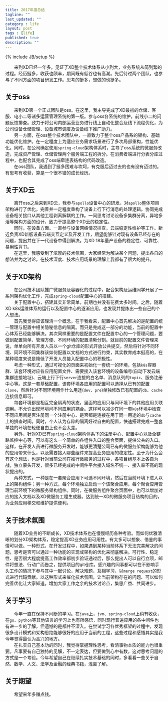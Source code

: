 ```yaml
---
title: 2017年度总结
tagline: ""
last_updated: ""
category : life
layout: post
tags : [life]
published: true
description: ""
---
```

{% include JB/setup %}

&emsp;&emsp;来到XD已经一年多，见证了XD整个技术体系从小到大，业务系统从简到繁的过程。经历挺多，收获也颇丰，期间既有低谷也有高潮。先后待过两个团队，也参与了不同方面的项目研发工作。思考的挺多，想做的也挺多。

## 关于oss

&emsp;&emsp;来到XD第一个正式团队是oss。在这里，我主导完成了XD最初的仓储、客服、电小二等诸多运营管理系统的第一版。参与oss各系统的维护，前线小二的问题反馈排查。致力于将公司内部运营业务进行线上自动化整合及线下流程优化，为公司设备仓储管理、设备城市调度及设备线下推广助力。  
&emsp;&emsp;另一方面，在oss整个技术团队中，一直致力于整个oss产品系的架构、基础功能优化维护。在一定程度上为适应业务需求场景进行了多次局部重构，性能优化。同时，在公司确定使用`spring-cloud`架构体系时，主导了oss系统的微服务改造，完成资产管理、仓储管理两个服务端工程的拆分。在消费者端进行分表分库过程中，也配合其完成了oss端牵连表结构的代码改造。  
&emsp;&emsp;在oss团队，我遇到了挺多困难与坎坷，有克服后迈过去的也有没有迈过的。有思考有收获，算是一个很不错的成长经历。  

## 关于XD云

&emsp;&emsp;离开oss之后来到XD云，我参与`apollo`设备中心的研发。对`apollo`整体项目架构进行了优化，完善并一定程度重构了设备上行下行消息的处理逻辑。协同完成设备相关接口从其他工程剥离解耦的工作。一同思考讨论设备多集群分离，异地多活等架构方面的设计，致力于提高整个XD云的稳定性。  
&emsp;&emsp;同时，在设备方面。一直参与设备网络情况排查，云端稳定性维护等工作。新近负责XD新版设备云端交互定义及开发工作，期望能够针对现有设备已经存在的问题，提出并在下一代设备中得到解决。为XD 18年量产设备的稳定性、可靠性、易用性背书。  
&emsp;&emsp;在这里，我感受到了浓厚的技术氛围，大家经常为解决某个问题，提出各自的想法并为之讨论。在技术深度、技术应用场景的理解上我都有了很大的提升。  

## 关于XD架构

&emsp;&emsp;在公司技术团队推广微服务及容器化的过程中，配合架构及运维同学开展了一系列架构优化工作，完成`spring-cloud`配置中心的搭建。  
&emsp;&emsp;关于配置中心，搭建其实非常简单，前期也并没有花费太多时间。之后，随着XD k8s运维体系的运行以及配置中心的逐渐应用，也发现并提炼出一些自己的个人想法。  
&emsp;&emsp;首先我觉得应该理清一个概念，在于我看来，配置中心首先解决的是配置的统一管理与配置中相关隐秘信息的隔离。而只是完成这一部分的功能，当前的配置中心体系已经能够解决。其次同样重要的是配置文件在配置中心的一个管理问题，要做到配置简单、管理方便、不同环境的配置清晰分割。就目前的配置文件管理来说，单单向所有开发人员以一个git仓库的形式开放公共提交，然后将针对不同环境、同环境不同集群该如何配置以文档的方式进行约束，其实教育成本挺高的，在某种程度来说是降低了开发人员接入配置中心的积极性。  
&emsp;&emsp;考虑一种形式，通过可视化的页面来初始化一套统一的环境，包括`k8s`容器群、该套环境对应各应用配置文件、需要接入该套环境的设备编号(自动下发云端集群连接地址)、云端上行下行`server`连接的白名单、消息队列的`topic`、服务注册中心等。这是一套基础配置，该套环境各应用的配置可以选择从已有的配置`clone`，然后针对不同环境用作什么用途(`dev`、`pre`)单独修改已有配置的`db`、`cache`连接信息即可。  
&emsp;&emsp;每套环境都是相互完全隔离的状态，里面的应用只与同环境下的其他应用关联调用。不允许出现环境间不同应用的耦合。这样可以减少在同一套`k8s`环境中检查不同应用间是否注册同一个注册中心、是否都是连接在用于同一用途的`db`与`cache`上的排查时间。同时，个人认为存粹的隔离好过自由的配置，快速搭建完成一整套单独的环境在轻便自由上也不会太差。  
&emsp;&emsp;另外，针对XD已有`spring-cloud`架构体系下的注册中心、配置中心以及全链路监控中心等，可以有这么一个简单的各组件入口的整合页面，提供公共的入口。这样，在开发人员进行微服务开发时，能够更清楚公司已有的微服务架构能够为他的应用带来什么，以及需要接入哪些组件来提高业务应用的稳定性。至于为什么会有这个想法，也是针对当前公司在推行微服务的过程中，各项目组基本上各自为战，独立蒙头开发，很多已经完成的中间件平台接入域名不统一、接入率不高的现状提出的。  
&emsp;&emsp;两种方式，一种是在一套聚合应用下可选不同环境，然后在当前环境下进入以上的架构组件；另一种方式，每个环境独立启动一个该聚合应用，每个聚合应用管理当前环境下的微服务架构组件。同时，在微服务组件聚合页面中，也可以增加对应的接入文档以及XD微服务工程生成器。达到统一XD的微服务项目结构的目的，为业务应用移交和维护提供便利。  

## 关于技术氛围

&emsp;&emsp;随着XD业务的不断成长，XD技术体系也在慢慢经历各种考验。而如何优雅清晰的划分XD架构体系，稳定提高XD业务应用可用性。有太多可以想象、借鉴的事情可以做。一种形式，在开发过程中，如果遇到某种当前体系下无法完美解决的问题，思考是否可以通过一种功能的实现或架构的优化来彻底解决。可行性、稳定性、是否很大程度提高工作效率都初步验证通过后，那么提出人可以自行立项，邮件将想法、行动广而告之，提供项目的git仓库。感兴趣的同事都可以在不影响手头工作的情况下参与其中一起讨论，解决难题，互相学习，以`merge request`的形式进行代码贡献。以这种形式来催化技术氛围，让当前架构存在的问题、可以如何完善优化让大家知道。增加大家工作之余的技术讨论点，集思广益、共同进步。  

## 关于学习

&emsp;&emsp;今年一直在保持不间断的学习。在`java`上，`jvm`、`spring-cloud`上稍有收获，在`go`、`python`等其他语言的学习上也有所感悟，同时现行普遍应用的各中间件也有进一步的了解，但遗憾的是都并不深入。在尝试学习各优秀框架的过程中，发现很多设计模式和架构思路能够很好的应用于当前的工程，这些过程和感悟其实是我今年觉得最认为高兴的地方。  
&emsp;&emsp;在扎实自己基本功的同时，我觉得掌握理性思考，看清事物本质的能力也很重要。凡事要有自己独特的见解，不一定表达，但要做到心中有数，这对思考问题的方式是一个考验。今年希望自己在继续扎实技术基础的同时，多看看一些关于自然、数学、人文、法学及金融的经典书籍，浅尝了解。  

## 关于期望

&emsp;&emsp;希望来年多赚点钱。  
